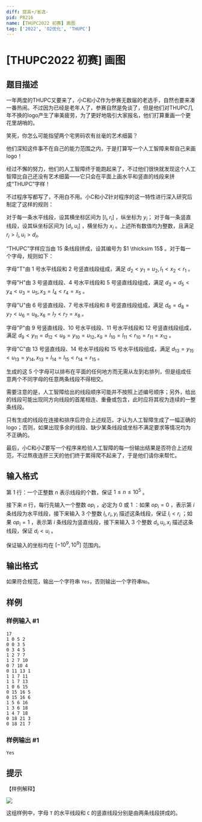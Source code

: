 ```yaml
---
diff: 提高+/省选-
pid: P8216
name: [THUPC2022 初赛] 画图
tag: ['2022', 'O2优化', 'THUPC']
---
```

# [THUPC2022 初赛] 画图
## 题目描述

一年两度的THUPC又要来了，小C和小Z作为参赛无数届的老选手，自然也要来凑一番热闹。不过因为已经是老年人了，参赛自然是免谈了，但是他们对THUPC几年不换的logo产生了审美疲劳，为了更好地吸引大家报名，他们打算重画一个更花里胡哨的。

笑死，你怎么可能指望两个宅男码农有丝毫的艺术细菌？

他们深知这件事不在自己的能力范围之内，于是打算写一个人工智障来帮自己来画logo！

经过不懈的努力，他们的人工智障终于能跑起来了，不过他们很快就发现这个人工智障比自己还没有艺术细菌——它只会在平面上画水平和竖直的线段来拼成“THUPC”字样！

不过程序写都写了，不用白不用。小C和小Z针对程序的这一特性进行深入研究后制定了这样的规则：

对于每一条水平线段，设其横坐标区间为 $[l_i,r_i]$ ，纵坐标为 $y_i$； 对于每一条竖直线段，设其纵坐标区间为 $[d_i,u_i]$ ，横坐标为 $x_i$ 。上述所有数值均为整数，且满足$r_i > l_i,u_i > d_i$。

“THUPC”字样应当由 $15$ 条线段拼成，设其编号为 $1 \thicksim 15$ 。对于每一个字母，规则如下：

字母"T"由 $1$ 号水平线段和 $2$ 号竖直线段组成，满足 $d_2<y_1=u_2,l_1<x_2<r_1$ 。

字母"H"由 $3$ 号竖直线段、$4$ 号水平线段和 $5$ 号竖直线段组成，满足 $d_3=d_5<y_4<u_3=u_5,x_3=l_4<r_4=x_5$ 。

字母"U"由 $6$ 号竖直线段、$7$ 号水平线段和 $8$ 号竖直线段组成，满足 $d_6=d_8=y_7<u_6=u_8,x_6=l_7<r_7=x_8$ 。

字母"P"由 $9$ 号竖直线段、$10$ 号水平线段、$11$ 号水平线段和 $12$ 号竖直线段组成，满足 $d_9<y_{11}=d_{12}<u_9=y_{10}=u_{12},x_9=l_{10}=l_{11}<r_{10}=r_{11}=x_{12}$ 。

字母"C"由 $13$ 号竖直线段、$14$ 号水平线段和 $15$ 号水平线段组成，满足 $d_{13}=y_{15}<u_{13}=y_{14},x_{13}=l_{14}=l_{15}<r_{14}=r_{15}$ 。

生成的这 $5$ 个字母可以排布在平面的任何地方而无需从左到右排列，但是组成任意两个不同字母的任意两条线段不得相交。

需要注意的是，人工智障给出的线段顺序可能并不按照上述编号顺序；另外，给出的线段可能出现同方向线段的首尾相连、重叠或包含，此时应将其视为连续的一整条线段。

只有生成的线段在连接和排序后符合上述规范，才认为人工智障生成了一幅正确的logo；否则，如果出现多余的线段、缺少某条线段或坐标不满足要求等情况均为不正确的。

最后，小C和小Z要写一个程序来检验人工智障的每一份输出结果是否符合上述规范，不过熬夜连肝三天的他们终于累得爬不起来了，于是他们请你来帮忙。
## 输入格式

第 $1$ 行：一个正整数 $n$ 表示线段的个数，保证 $1 \leq n \leq 10^5$ 。

接下来 $n$ 行，每行先输入一个整数 $op_i$ ，必定为 $0$ 或 $1$ ：如果 $op_i=0$ ，表示第 $i$ 条线段为水平线段，接下来输入 $3$ 个整数 $l_i,r_i,y_i$ 描述这条线段，保证 $l_i<r_i$ ；如果 $op_i=1$ ，表示第 $i$ 条线段为竖直线段，接下来输入 $3$ 个整数 $d_i,u_i,x_i$ 描述这条线段，保证 $d_i<u_i$ 。

保证输入的坐标均在 $[-10^9,10^9]$ 范围内。
## 输出格式

如果符合规范，输出一个字符串 `Yes`，否则输出一个字符串`No`。
## 样例

### 样例输入 #1
```
17
1 0 5 2
0 0 3 5
0 3 4 5
1 2 7 7
1 2 7 10
0 7 10 4
0 11 13 1
1 1 7 11
1 1 7 13
1 0 6 15
0 15 16 5
0 15 16 6
1 5 6 16
1 3 6 18
1 4 7 18
0 18 21 3
0 18 21 7
```
### 样例输出 #1
```
Yes
```
## 提示

【样例解释】

![](https://cdn.luogu.com.cn/upload/image_hosting/oomfukad.png)

这组样例中，字母 `T` 的水平线段和 `C` 的竖直线段分别是由两条线段拼成的。
